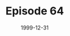 ---
layout: podcast
title: Episode 64 
number: 64
subtitle: 
summary: 
date: 1999-12-31
location: https://dl.dropboxusercontent.com/s/yozlr8pcyxdpcrp/Episode64.mp3?dl=0
size: 
duration: 
---